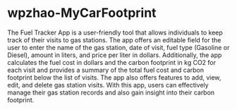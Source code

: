 # wpzhao-MyCarFootprint

The Fuel Tracker App is a user-friendly tool that allows individuals to keep track of their visits to gas stations. The app offers an editable field for the user to enter the name of the gas station, date of visit, fuel type (Gasoline or Diesel), amount in liters, and price per liter in dollars. Additionally, the app calculates the fuel cost in dollars and the carbon footprint in kg CO2 for each visit and provides a summary of the total fuel cost and carbon footprint below the list of visits. The app also offers features to add, view, edit, and delete gas station visits. With this app, users can effectively manage their gas station records and also gain insight into their carbon footprint.

